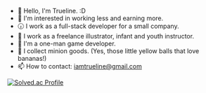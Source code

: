 - 🎁 Hello, I'm Trueline. :D
- 🤪 I'm interested in working less and earning more.
- 🕡 I work as a full-stack developer for a small company.
- 🎨 I work as a freelance illustrator, infant and youth instructor.
- 🌱 I'm a one-man game developer.
- 💟 I collect minion goods. (Yes, those little yellow balls that love bananas!)
- 📫 How to contact: iamtrueline@gmail.com

[![Solved.ac Profile](http://mazassumnida.wtf/api/v2/generate_badge?boj=iamtrueline)](https://solved.ac/iamtrueline/)
